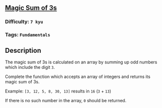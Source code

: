 ## [Magic Sum of 3s](https://www.codewars.com/kata/57193a349906afdf67000f50)

### Difficulty: `7 kyu`

### Tags: `Fundamentals`

## Description

The magic sum of 3s is calculated on an array by summing up odd numbers which include the digit `3`.

Complete the function which accepts an array of integers and returns its magic sum of 3s.

Example: `[3, 12, 5, 8, 30, 13]` results in `16` (`3` + `13`)

If there is no such number in the array, `0` should be returned.